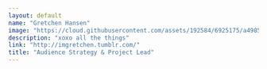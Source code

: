```yaml
---
layout: default
name: "Gretchen Hansen"
image: "https://cloud.githubusercontent.com/assets/192584/6925175/a4985c84-d7ab-11e4-909b-ccdf6561c3d3.gif"
description: "xoxo all the things"
link: "http://imgretchen.tumblr.com/"
title: "Audience Strategy & Project Lead"
---
```

